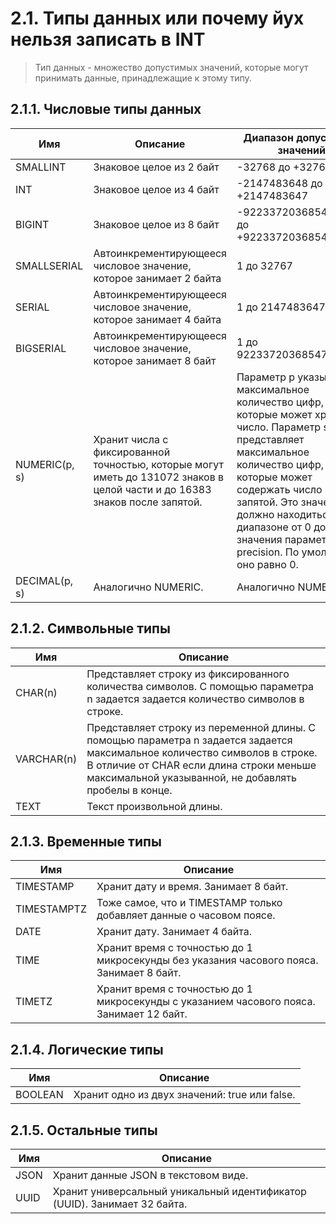 # 2.1. Типы данных или почему йух нельзя записать в INT
> Тип данных - множество допустимых значений, которые могут принимать данные, принадлежащие к этому типу.

## 2.1.1. Чиcловые типы данных

| Имя | Описание | Диапазон допустимых значений |
| ------ | ------ | ------ |
| SMALLINT | Знаковое целое из 2 байт | -32768 до +32767 |
| INT | Знаковое целое из 4 байт | -2147483648 до +2147483647 |
| BIGINT | Знаковое целое из 8 байт | -9223372036854775808 до +9223372036854775807 |
| SMALLSERIAL | Автоинкрементирующееся числовое значение, которое занимает 2 байта | 1 до 32767 |
| SERIAL | Автоинкрементирующееся числовое значение, которое занимает 4 байта | 1 до 2147483647 |
| BIGSERIAL | Автоинкрементирующееся числовое значение, которое занимает 8 байт | 1 до 9223372036854775807 |
| NUMERIC(p, s) | Хранит числа с фиксированной точностью, которые могут иметь до 131072 знаков в целой части и до 16383 знаков после запятой. | Параметр p указывает на максимальное количество цифр, которые может хранить число. Параметр s представляет максимальное количество цифр, которые может содержать число после запятой. Это значение должно находиться в диапазоне от 0 до значения параметра precision. По умолчанию оно равно 0. |
| DECIMAL(p, s) | Аналогично NUMERIC. | Аналогично NUMERIC. |

## 2.1.2. Символьные типы
| Имя | Описание | 
| ------ | ------ | 
| CHAR(n) | Представляет строку из фиксированного количества символов. С помощью параметра n задается задается количество символов в строке. | 
| VARCHAR(n) | Представляет строку из переменной длины. С помощью параметра n задается задается максимальное количество символов в строке. В отличие от CHAR если длина строки меньше максимальной указыванной, не добавлять пробелы в конце. | 
| TEXT | Текст произвольной длины. | 

## 2.1.3. Временные типы
| Имя | Описание | 
| ------ | ------ | 
| TIMESTAMP | Хранит дату и время. Занимает 8 байт. |
| TIMESTAMPTZ | Тоже самое, что и TIMESTAMP только добавляет данные о часовом поясе. |
| DATE | Хранит дату. Занимает 4 байта.|
| TIME | Хранит время с точностью до 1 микросекунды без указания часового пояса. Занимает 8 байт. |
| TIMETZ | Хранит время с точностью до 1 микросекунды с указанием часового пояса. Занимает 12 байт. |

## 2.1.4. Логические типы
| Имя | Описание | 
| ------ | ------ | 
| BOOLEAN | Хранит одно из двух значений: true или false. |

## 2.1.5. Остальные типы
| Имя | Описание | 
| ------ | ------ | 
| JSON | Хранит данные JSON в текстовом виде. | 
| UUID | Хранит универсальный уникальный идентификатор (UUID). Занимает 32 байта. | 
